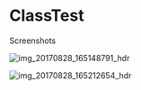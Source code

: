 # ClassTest

Screenshots

![img_20170828_165148791_hdr](https://user-images.githubusercontent.com/1931127/29771492-b5f3fa7a-8c11-11e7-843b-f325dc4ae196.jpg)


![img_20170828_165212654_hdr](https://user-images.githubusercontent.com/1931127/29771496-b8afa46c-8c11-11e7-93f5-58b683af582e.jpg)
